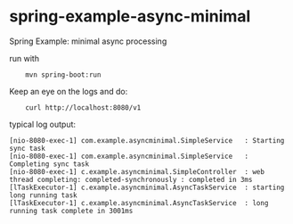 # spring-example-async-minimal

Spring Example: minimal async processing

run with 

```shell
    mvn spring-boot:run
```

Keep an eye on the logs and do:
```shell
    curl http://localhost:8080/v1
```


typical log output:

```
[nio-8080-exec-1] com.example.asyncminimal.SimpleService   : Starting sync task
[nio-8080-exec-1] com.example.asyncminimal.SimpleService   : Completing sync task
[nio-8080-exec-1] c.example.asyncminimal.SimpleController  : web thread completing: completed-synchronously : completed in 3ms
[lTaskExecutor-1] c.example.asyncminimal.AsyncTaskService  : starting long running task
[lTaskExecutor-1] c.example.asyncminimal.AsyncTaskService  : long running task complete in 3001ms
```
